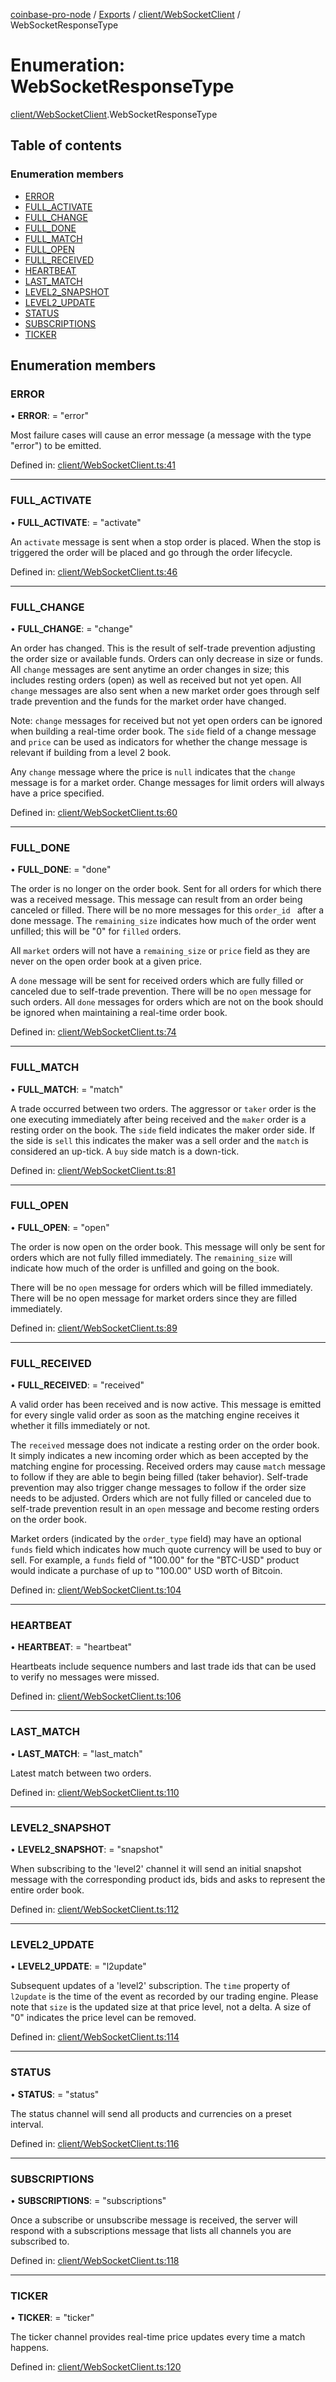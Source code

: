 [coinbase-pro-node](../../README.md) / [Exports](../../modules.md) / [client/WebSocketClient](../../modules/client_websocketclient.md) / WebSocketResponseType

# Enumeration: WebSocketResponseType

[client/WebSocketClient](../../modules/client_websocketclient.md).WebSocketResponseType

## Table of contents

### Enumeration members

- [ERROR](websocketclient.websocketresponsetype.md#error)
- [FULL_ACTIVATE](websocketclient.websocketresponsetype.md#full_activate)
- [FULL_CHANGE](websocketclient.websocketresponsetype.md#full_change)
- [FULL_DONE](websocketclient.websocketresponsetype.md#full_done)
- [FULL_MATCH](websocketclient.websocketresponsetype.md#full_match)
- [FULL_OPEN](websocketclient.websocketresponsetype.md#full_open)
- [FULL_RECEIVED](websocketclient.websocketresponsetype.md#full_received)
- [HEARTBEAT](websocketclient.websocketresponsetype.md#heartbeat)
- [LAST_MATCH](websocketclient.websocketresponsetype.md#last_match)
- [LEVEL2_SNAPSHOT](websocketclient.websocketresponsetype.md#level2_snapshot)
- [LEVEL2_UPDATE](websocketclient.websocketresponsetype.md#level2_update)
- [STATUS](websocketclient.websocketresponsetype.md#status)
- [SUBSCRIPTIONS](websocketclient.websocketresponsetype.md#subscriptions)
- [TICKER](websocketclient.websocketresponsetype.md#ticker)

## Enumeration members

### ERROR

• **ERROR**: = "error"

Most failure cases will cause an error message (a message with the type "error") to be emitted.

Defined in: [client/WebSocketClient.ts:41](https://github.com/bennycode/coinbase-pro-node/blob/ac883aa/src/client/WebSocketClient.ts#L41)

---

### FULL_ACTIVATE

• **FULL_ACTIVATE**: = "activate"

An `activate` message is sent when a stop order is placed. When the stop is triggered the order will be placed and go through the order lifecycle.

Defined in: [client/WebSocketClient.ts:46](https://github.com/bennycode/coinbase-pro-node/blob/ac883aa/src/client/WebSocketClient.ts#L46)

---

### FULL_CHANGE

• **FULL_CHANGE**: = "change"

An order has changed. This is the result of self-trade prevention adjusting the order size or available funds. Orders can only decrease in size or funds. All `change` messages are sent anytime an order changes in size; this includes resting orders (open) as well as received but not yet open. All `change` messages are also sent when a new market order goes through self trade prevention and the funds for the market order have changed.

Note: `change` messages for received but not yet open orders can be ignored when building a real-time order book. The `side` field of a change message and `price` can be used as indicators for whether the change message is relevant if building from a level 2 book.

Any `change` message where the price is `null` indicates that the `change` message is for a market order. Change messages for limit orders will always have a price specified.

Defined in: [client/WebSocketClient.ts:60](https://github.com/bennycode/coinbase-pro-node/blob/ac883aa/src/client/WebSocketClient.ts#L60)

---

### FULL_DONE

• **FULL_DONE**: = "done"

The order is no longer on the order book. Sent for all orders for which there was a received message. This message can result from an order being canceled or filled. There will be no more messages for this `order_id ` after a done message. The `remaining_size` indicates how much of the order went unfilled; this will be "0" for `filled` orders.

All `market` orders will not have a `remaining_size` or `price` field as they are never on the open order book at a given price.

A `done` message will be sent for received orders which are fully filled or canceled due to self-trade prevention. There will be no `open` message for such orders. All `done` messages for orders which are not on the book should be ignored when maintaining a real-time order book.

Defined in: [client/WebSocketClient.ts:74](https://github.com/bennycode/coinbase-pro-node/blob/ac883aa/src/client/WebSocketClient.ts#L74)

---

### FULL_MATCH

• **FULL_MATCH**: = "match"

A trade occurred between two orders. The aggressor or `taker` order is the one executing immediately after being received and the `maker` order is a resting order on the book. The `side` field indicates the maker order side. If the side is `sell` this indicates the maker was a sell order and the `match` is considered an up-tick. A `buy` side match is a down-tick.

Defined in: [client/WebSocketClient.ts:81](https://github.com/bennycode/coinbase-pro-node/blob/ac883aa/src/client/WebSocketClient.ts#L81)

---

### FULL_OPEN

• **FULL_OPEN**: = "open"

The order is now open on the order book. This message will only be sent for orders which are not fully filled immediately. The `remaining_size` will indicate how much of the order is unfilled and going on the book.

There will be no `open` message for orders which will be filled immediately. There will be no open message for market orders since they are filled immediately.

Defined in: [client/WebSocketClient.ts:89](https://github.com/bennycode/coinbase-pro-node/blob/ac883aa/src/client/WebSocketClient.ts#L89)

---

### FULL_RECEIVED

• **FULL_RECEIVED**: = "received"

A valid order has been received and is now active. This message is emitted for every single valid order as soon as the matching engine receives it whether it fills immediately or not.

The `received` message does not indicate a resting order on the order book. It simply indicates a new incoming order which as been accepted by the matching engine for processing. Received orders may cause `match` message to follow if they are able to begin being filled (taker behavior). Self-trade prevention may also trigger change messages to follow if the order size needs to be adjusted. Orders which are not fully filled or canceled due to self-trade prevention result in an `open` message and become resting orders on the order book.

Market orders (indicated by the `order_type` field) may have an optional `funds` field which indicates how much quote currency will be used to buy or sell. For example, a `funds` field of "100.00" for the "BTC-USD" product would indicate a purchase of up to "100.00" USD worth of Bitcoin.

Defined in: [client/WebSocketClient.ts:104](https://github.com/bennycode/coinbase-pro-node/blob/ac883aa/src/client/WebSocketClient.ts#L104)

---

### HEARTBEAT

• **HEARTBEAT**: = "heartbeat"

Heartbeats include sequence numbers and last trade ids that can be used to verify no messages were missed.

Defined in: [client/WebSocketClient.ts:106](https://github.com/bennycode/coinbase-pro-node/blob/ac883aa/src/client/WebSocketClient.ts#L106)

---

### LAST_MATCH

• **LAST_MATCH**: = "last_match"

Latest match between two orders.

Defined in: [client/WebSocketClient.ts:110](https://github.com/bennycode/coinbase-pro-node/blob/ac883aa/src/client/WebSocketClient.ts#L110)

---

### LEVEL2_SNAPSHOT

• **LEVEL2_SNAPSHOT**: = "snapshot"

When subscribing to the 'level2' channel it will send an initial snapshot message with the corresponding product ids, bids and asks to represent the entire order book.

Defined in: [client/WebSocketClient.ts:112](https://github.com/bennycode/coinbase-pro-node/blob/ac883aa/src/client/WebSocketClient.ts#L112)

---

### LEVEL2_UPDATE

• **LEVEL2_UPDATE**: = "l2update"

Subsequent updates of a 'level2' subscription. The `time` property of `l2update` is the time of the event as recorded by our trading engine. Please note that `size` is the updated size at that price level, not a delta. A size of "0" indicates the price level can be removed.

Defined in: [client/WebSocketClient.ts:114](https://github.com/bennycode/coinbase-pro-node/blob/ac883aa/src/client/WebSocketClient.ts#L114)

---

### STATUS

• **STATUS**: = "status"

The status channel will send all products and currencies on a preset interval.

Defined in: [client/WebSocketClient.ts:116](https://github.com/bennycode/coinbase-pro-node/blob/ac883aa/src/client/WebSocketClient.ts#L116)

---

### SUBSCRIPTIONS

• **SUBSCRIPTIONS**: = "subscriptions"

Once a subscribe or unsubscribe message is received, the server will respond with a subscriptions message that lists all channels you are subscribed to.

Defined in: [client/WebSocketClient.ts:118](https://github.com/bennycode/coinbase-pro-node/blob/ac883aa/src/client/WebSocketClient.ts#L118)

---

### TICKER

• **TICKER**: = "ticker"

The ticker channel provides real-time price updates every time a match happens.

Defined in: [client/WebSocketClient.ts:120](https://github.com/bennycode/coinbase-pro-node/blob/ac883aa/src/client/WebSocketClient.ts#L120)
